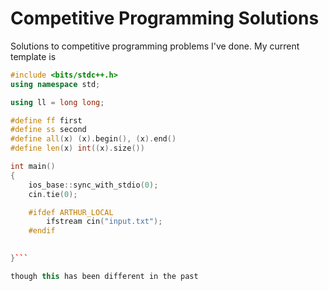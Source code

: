# Competitive Programming Solutions

Solutions to competitive programming problems I've done. My current template is 

```cpp
#include <bits/stdc++.h>
using namespace std;

using ll = long long;

#define ff first
#define ss second
#define all(x) (x).begin(), (x).end()
#define len(x) int((x).size())

int main()
{
	ios_base::sync_with_stdio(0);
	cin.tie(0);

	#ifdef ARTHUR_LOCAL
		ifstream cin("input.txt");
	#endif

	
}```

though this has been different in the past
